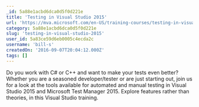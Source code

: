 ```yaml
---
_id: 5a88e1acbd6dca0d5f0d221e
title: 'Testing in Visual Studio 2015'
url: 'https://mva.microsoft.com/en-US/training-courses/testing-in-visual-studio-2015-16459'
category: 5a88e1acbd6dca0d5f0d221e
slug: 'testing-in-visual-studio-2015'
user_id: 5a83ce59d6eb0005c4ecda2c
username: 'bill-s'
createdOn: '2016-09-07T20:04:12.000Z'
tags: []
---
```


Do you work with C# or C++ and want to make your tests even better? Whether you are a seasoned developer/tester or are just starting out, join us for a look at the tools available for automated and manual testing in Visual Studio 2015 and Microsoft Test Manager 2015. Explore features rather than theories, in this Visual Studio training.
